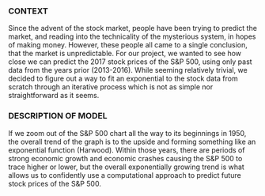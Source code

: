 ### CONTEXT 
Since the advent of the stock market, people have been trying to predict the market, and reading 
into the technicality of the mysterious system, in hopes of making money. However, these people 
all came to a single conclusion, that the market is unpredictable. For our project, we wanted to 
see how close we can predict the 2017 stock prices of the S&P 500, using only past data from the 
years prior (2013-2016).  While seeming relatively trivial, we decided to figure out a way to fit 
an exponential to the stock data from scratch through an iterative process which is not as simple 
nor straightforward as it seems. 

### DESCRIPTION OF MODEL 
If we zoom out of the S&P 500 chart all the way to its beginnings in 1950, the overall trend of the graph is to the upside and forming something like an exponential 
function (Harwood). Within those years, there are periods of strong economic growth and 
economic crashes causing the S&P 500 to trace higher or lower, but the overall exponentially 
growing trend is what allows us to confidently use a computational approach to predict future 
stock prices of the S&P 500. 
